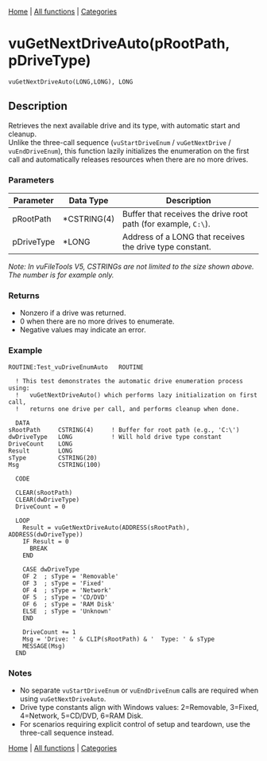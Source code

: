 [Home](../index.md) | [All functions](../all-functions.md) | [Categories](../categories/index.md)

# vuGetNextDriveAuto(pRootPath, pDriveType)

```Prototype
vuGetNextDriveAuto(LONG,LONG), LONG
```


## Description
Retrieves the next available drive and its type, with automatic start and cleanup.  
Unlike the three-call sequence (`vuStartDriveEnum` / `vuGetNextDrive` / `vuEndDriveEnum`), this function lazily initializes the enumeration on the first call and automatically releases resources when there are no more drives.

### Parameters

| Parameter  | Data Type   | Description                                                                  |
|------------|-------------|------------------------------------------------------------------------------|
| pRootPath  | *CSTRING(4) | Buffer that receives the drive root path (for example, `C:\`).               |
| pDriveType | *LONG       | Address of a LONG that receives the drive type constant.                     |

_Note: In vuFileTools V5, CSTRINGs are not limited to the size shown above. The number is for example only._

### Returns
- Nonzero if a drive was returned.  
- 0 when there are no more drives to enumerate.  
- Negative values may indicate an error.

### Example

```Clarion
ROUTINE:Test_vuDriveEnumAuto   ROUTINE

  ! This test demonstrates the automatic drive enumeration process using:
  !   vuGetNextDriveAuto() which performs lazy initialization on first call,
  !   returns one drive per call, and performs cleanup when done.

  DATA
sRootPath     CSTRING(4)     ! Buffer for root path (e.g., 'C:\')
dwDriveType   LONG           ! Will hold drive type constant
DriveCount    LONG
Result        LONG
sType         CSTRING(20)
Msg           CSTRING(100)

  CODE

  CLEAR(sRootPath)
  CLEAR(dwDriveType)
  DriveCount = 0

  LOOP
    Result = vuGetNextDriveAuto(ADDRESS(sRootPath), ADDRESS(dwDriveType))
    IF Result = 0
      BREAK
    END

    CASE dwDriveType
    OF 2  ; sType = 'Removable'
    OF 3  ; sType = 'Fixed'
    OF 4  ; sType = 'Network'
    OF 5  ; sType = 'CD/DVD'
    OF 6  ; sType = 'RAM Disk'
    ELSE  ; sType = 'Unknown'
    END

    DriveCount += 1
    Msg = 'Drive: ' & CLIP(sRootPath) & '  Type: ' & sType
    MESSAGE(Msg)
  END
```

### Notes
- No separate `vuStartDriveEnum` or `vuEndDriveEnum` calls are required when using `vuGetNextDriveAuto`.  
- Drive type constants align with Windows values: 2=Removable, 3=Fixed, 4=Network, 5=CD/DVD, 6=RAM Disk.  
- For scenarios requiring explicit control of setup and teardown, use the three-call sequence instead.

[Home](../index.md) | [All functions](../all-functions.md) | [Categories](../categories/index.md)
